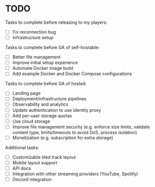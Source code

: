 # TODO

Tasks to complete before releasing to my players:
- [ ] Fix reconnection bug
- [ ] Infrastructure setup

Tasks to complete before GA of self-hostable:
- [ ] Better file management
- [ ] Improve initial setup experience
- [ ] Automate Docker image build
- [ ] Add example Docker and Docker Compose configurations

Tasks to complete before GA of hosted:
- [ ] Landing page
- [ ] Deployment/infrastructure pipelines
- [ ] Observability and analytics
- [ ] Update authentication to use identity proxy
- [ ] Add per-user storage quotas
- [ ] Use cloud storage
- [ ] Improve file management security (e.g. enforce size limits, validate content type, limits/timeouts to avoid DoS, process isolation)
- [ ] Monetization (e.g. subscription for extra storage)

Additional tasks:
- [ ] Customizable tiled track layout
- [ ] Mobile layout support
- [ ] API docs
- [ ] Integration with other streaming providers (YouTube, Spotify)
- [ ] Discord integration
